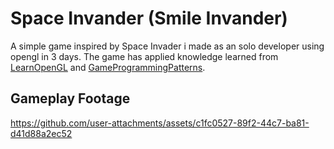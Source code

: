 # Space Invander (Smile Invander)

A simple game inspired by Space Invader i made as an solo developer using opengl in 3 days.
The game has applied knowledge learned from [LearnOpenGL](https://learnopengl.com/Introduction) and [GameProgrammingPatterns](https://learnopengl.com/Introduction).

## Gameplay Footage

https://github.com/user-attachments/assets/c1fc0527-89f2-44c7-ba81-d41d88a2ec52


